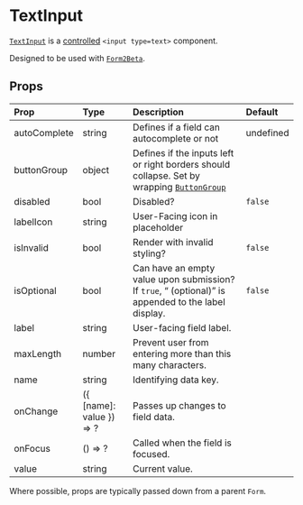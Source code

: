 # TextInput

[`TextInput`](https://github.com/zakness/birchbox-gitbook/tree/1ad9356b440d8ffd191f6222475ef6f0c15444b0/src/components/Form2Beta/TextInput/index.js) is a [controlled](https://facebook.github.io/react/docs/forms.html#controlled-components) `<input type=text>` component.

Designed to be used with [`Form2Beta`](form.md).

## Props

| Prop | Type | Description | Default |
| :--- | :--- | :--- | :--- |
| autoComplete | string | Defines if a field can autocomplete or not | undefined |
| buttonGroup | object | Defines if the inputs left or right borders should collapse. Set by wrapping [`ButtonGroup`](buttongroup.md) |  |
| disabled | bool | Disabled? | `false` |
| labelIcon | string | User-Facing icon in placeholder |  |
| isInvalid | bool | Render with invalid styling? | `false` |
| isOptional | bool | Can have an empty value upon submission? If `true`, “ \(optional\)” is appended to the label display. | `false` |
| label | string | User-facing field label. |  |
| maxLength | number | Prevent user from entering more than this many characters. |  |
| name | string | Identifying data key. |  |
| onChange | \({ \[name\]: value }\) =&gt; ? | Passes up changes to field data. |  |
| onFocus | \(\) =&gt; ? | Called when the field is focused. |  |
| value | string | Current value. |  |

Where possible, props are typically passed down from a parent `Form`.

